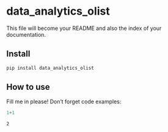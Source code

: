 # data_analytics_olist

<!-- WARNING: THIS FILE WAS AUTOGENERATED! DO NOT EDIT! -->

This file will become your README and also the index of your
documentation.

## Install

``` sh
pip install data_analytics_olist
```

## How to use

Fill me in please! Don’t forget code examples:

``` python
1+1
```

    2
